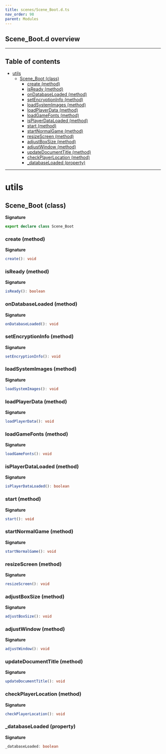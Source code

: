 ```yaml
---
title: scenes/Scene_Boot.d.ts
nav_order: 98
parent: Modules
---
```


## Scene_Boot.d overview

---

<h2 class="text-delta">Table of contents</h2>

- [utils](#utils)
  - [Scene_Boot (class)](#scene_boot-class)
    - [create (method)](#create-method)
    - [isReady (method)](#isready-method)
    - [onDatabaseLoaded (method)](#ondatabaseloaded-method)
    - [setEncryptionInfo (method)](#setencryptioninfo-method)
    - [loadSystemImages (method)](#loadsystemimages-method)
    - [loadPlayerData (method)](#loadplayerdata-method)
    - [loadGameFonts (method)](#loadgamefonts-method)
    - [isPlayerDataLoaded (method)](#isplayerdataloaded-method)
    - [start (method)](#start-method)
    - [startNormalGame (method)](#startnormalgame-method)
    - [resizeScreen (method)](#resizescreen-method)
    - [adjustBoxSize (method)](#adjustboxsize-method)
    - [adjustWindow (method)](#adjustwindow-method)
    - [updateDocumentTitle (method)](#updatedocumenttitle-method)
    - [checkPlayerLocation (method)](#checkplayerlocation-method)
    - [\_databaseLoaded (property)](#_databaseloaded-property)

---

# utils

## Scene_Boot (class)

**Signature**

```ts
export declare class Scene_Boot
```

### create (method)

**Signature**

```ts
create(): void
```

### isReady (method)

**Signature**

```ts
isReady(): boolean
```

### onDatabaseLoaded (method)

**Signature**

```ts
onDatabaseLoaded(): void
```

### setEncryptionInfo (method)

**Signature**

```ts
setEncryptionInfo(): void
```

### loadSystemImages (method)

**Signature**

```ts
loadSystemImages(): void
```

### loadPlayerData (method)

**Signature**

```ts
loadPlayerData(): void
```

### loadGameFonts (method)

**Signature**

```ts
loadGameFonts(): void
```

### isPlayerDataLoaded (method)

**Signature**

```ts
isPlayerDataLoaded(): boolean
```

### start (method)

**Signature**

```ts
start(): void
```

### startNormalGame (method)

**Signature**

```ts
startNormalGame(): void
```

### resizeScreen (method)

**Signature**

```ts
resizeScreen(): void
```

### adjustBoxSize (method)

**Signature**

```ts
adjustBoxSize(): void
```

### adjustWindow (method)

**Signature**

```ts
adjustWindow(): void
```

### updateDocumentTitle (method)

**Signature**

```ts
updateDocumentTitle(): void
```

### checkPlayerLocation (method)

**Signature**

```ts
checkPlayerLocation(): void
```

### \_databaseLoaded (property)

**Signature**

```ts
_databaseLoaded: boolean
```
